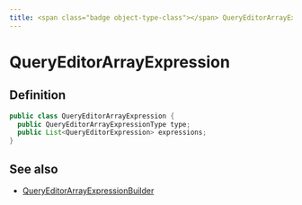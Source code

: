 ```yaml
---
title: <span class="badge object-type-class"></span> QueryEditorArrayExpression
---
```

# <span class="badge object-type-class"></span> QueryEditorArrayExpression

## Definition

```java
public class QueryEditorArrayExpression {
  public QueryEditorArrayExpressionType type;
  public List<QueryEditorExpression> expressions;
}
```
## See also

 * <span class="badge builder"></span> [QueryEditorArrayExpressionBuilder](./builder-QueryEditorArrayExpressionBuilder.md)
